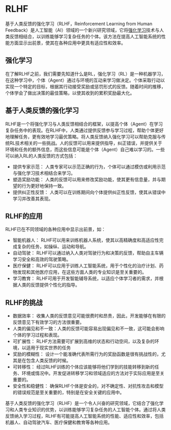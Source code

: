 # RLHF

基于人类反馈的强化学习（RLHF，Reinforcement Learning from Human Feedback）是人工智能（AI）领域的一个新兴研究领域，它将[强化学习](http://localhost:5173/entry/?id=1009)技术与人类反馈相结合，以训练能够学习复杂任务的个体。该方法在提高人工智能系统的性能方面显示出前景，使其在各种应用中更具有适应性和效率。


## 强化学习

在了解RLHF之前，我们需要先知道什么是RL，强化学习（RL）是一种机器学习，在这种学习中，个体（Agent）通过与环境的互动来学习做决定。个体采取行动以实现一个特定的目标，根据其行动接受奖励或惩罚形式的反馈。随着时间的推移，个体学会了做出决策的最佳策略，以使其收到的累积奖励最大化。

## 基于人类反馈的强化学习

RLHF是一个将强化学习与人类反馈相结合的框架，以提高个体（Agent）在学习复杂任务中的表现。在RLHF中，人类通过提供反馈参与学习过程，帮助个体更好地理解任务，更有效地学习最优策略。将人类反馈纳入强化学习可以帮助克服与传统RL技术相关的一些挑战。人的反馈可以用来提供指导，纠正错误，并提供关于环境和任务的额外信息，而这些信息可能是个体（Agent）自己难以学习的。一些可以纳入RL的人类反馈的方式包括：

+   提供专家示范： 人类专家可以示范正确的行为，个体可以通过模仿或利用示范与强化学习技术相结合来学习。
+   塑造奖励功能： 人类的反馈可以用来修改奖励功能，使其更有信息量，并与期望的行为更好地保持一致。
+   提供纠正性反馈： 人类可以在训练期间向个体提供纠正性反馈，使其从错误中学习并改善其表现。

## RLHF的应用

RLHF已在不同领域的各种应用中显示出前景，如：

+   智能机器人： RLHF可以用来训练机器人系统，使其以高精确度和高适应性完成复杂的任务，如操纵、运动和导航。
+   自动驾驶： RLHF可以通过纳入人类对驾驶行为和决策的反馈，帮助自主车辆学习安全和高效的驾驶策略。
+   医疗保健： RLHF可以应用于训练人工智能系统，用于个性化的治疗计划、药物发现和其他医疗应用，在这些方面人类的专业知识是至关重要的。
+   学习教育： RLHF可用于开发智能辅导系统，以适应个体学习者的需求，并根据人类的反馈提供个性化的指导。

## RLHF的挑战

+   数据效率： 收集人类的反馈意见可能很费时和昂贵，因此，开发能够在有限的反馈意见下有效学习的方法很重要。
+   人类的偏见和不一致：人类的反馈可能容易出现偏见和不一致，这可能会影响个体的学习过程和表现。
+   可扩展性： RLHF方法需要可扩展到高维的状态和行动空间，以及复杂的环境，以适用于现实世界的任务
+   奖励的模糊性： 设计一个能准确代表所需行为的奖励函数是很有挑战性的，尤其是在包含人类反馈的时候。
+   可转移性： 经过RLHF训练的个体应该能够将他们学到的技能转移到新的任务、环境或情况中。开发促进转移学习和领域适应的方法对于实际应用是至关重要的。
+   安全性和稳健性： 确保RLHF个体是安全的，对不确定性、对抗性攻击和模型的错误规范是至关重要的，特别是在安全关键的应用中。

基于人类反馈的强化学习（RLHF）是一个令人兴奋的研究领域，它结合了强化学习和人类专业知识的优势，以训练能够学习复杂任务的人工智能个体。通过将人类反馈纳入学习过程，RLHF有可能提高人工智能系统的性能、适应性和效率，包括机器人、自动驾驶汽车、医疗保健和教育等各种应用。